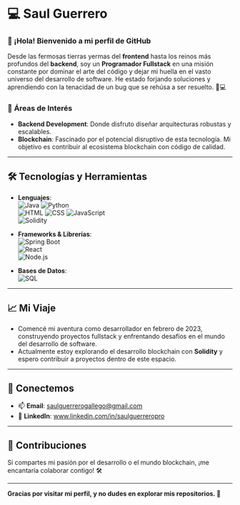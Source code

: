 # 💻 **Saul Guerrero**

### 👋 ¡Hola! Bienvenido a mi perfil de GitHub

Desde las fermosas tierras yermas del **frontend** hasta los reinos más profundos del **backend**, soy un **Programador Fullstack** en una misión constante por dominar el arte del código y dejar mi huella en el vasto universo del desarrollo de software. He estado forjando soluciones y aprendiendo con la tenacidad de un bug que se rehúsa a ser resuelto. 🚀💻

### 🚀 **Áreas de Interés**
- **Backend Development**: Donde disfruto diseñar arquitecturas robustas y escalables.
- **Blockchain**: Fascinado por el potencial disruptivo de esta tecnología. Mi objetivo es contribuir al ecosistema blockchain con código de calidad.

---

## 🛠️ **Tecnologías y Herramientas**
- **Lenguajes**:  
  ![Java](https://img.shields.io/badge/Java-007396?style=for-the-badge&logo=java&logoColor=white)
  ![Python](https://img.shields.io/badge/Python-3776AB?style=for-the-badge&logo=python&logoColor=white)  
  ![HTML](https://img.shields.io/badge/HTML5-E34F26?style=for-the-badge&logo=html5&logoColor=white)
  ![CSS](https://img.shields.io/badge/CSS3-1572B6?style=for-the-badge&logo=css3&logoColor=white)
  ![JavaScript](https://img.shields.io/badge/JavaScript-F7DF1E?style=for-the-badge&logo=javascript&logoColor=black)  
  ![Solidity](https://img.shields.io/badge/Solidity-363636?style=for-the-badge&logo=solidity&logoColor=white)

- **Frameworks & Librerías**:  
  ![Spring Boot](https://img.shields.io/badge/Spring%20Boot-6DB33F?style=for-the-badge&logo=springboot&logoColor=white)  
  ![React](https://img.shields.io/badge/React-61DAFB?style=for-the-badge&logo=react&logoColor=black)  
  ![Node.js](https://img.shields.io/badge/Node.js-339933?style=for-the-badge&logo=nodedotjs&logoColor=white)

- **Bases de Datos**:  
  ![SQL](https://img.shields.io/badge/SQL-4479A1?style=for-the-badge&logo=postgresql&logoColor=white)

---

## 📈 **Mi Viaje**
- Comencé mi aventura como desarrollador en febrero de 2023, construyendo proyectos fullstack y enfrentando desafíos en el mundo del desarrollo de software.
- Actualmente estoy explorando el desarrollo blockchain con **Solidity** y espero contribuir a proyectos dentro de este espacio.

---

## 🌟 **Conectemos**
- 📫 **Email**: saulguerrerogallego@gmail.com 
- 💼 **LinkedIn**: www.linkedin.com/in/saulguerreropro

---

## 🤝 **Contribuciones**
Si compartes mi pasión por el desarrollo o el mundo blockchain, ¡me encantaría colaborar contigo! 🛠️

---

**Gracias por visitar mi perfil, y no dudes en explorar mis repositorios. 🚀**

